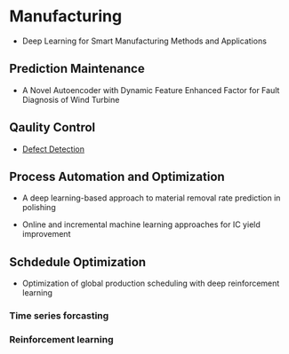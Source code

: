 # Manufacturing

* Deep Learning for Smart Manufacturing Methods and Applications

## Prediction Maintenance

* A Novel Autoencoder with Dynamic Feature Enhanced Factor for Fault Diagnosis of Wind Turbine

## Qaulity Control

* [Defect Detection](https://devblogs.nvidia.com/automatic-defect-inspection-using-the-nvidia-end-to-end-deep-learning-platform/)

## Process Automation and Optimization

* A deep learning-based approach to material removal rate prediction in polishing

* Online and incremental machine learning approaches for IC yield improvement

## Schdedule Optimization

* Optimization of global production scheduling with deep reinforcement learning

### Time series forcasting

### Reinforcement learning
